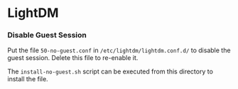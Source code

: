 # LightDM

### Disable Guest Session

Put the file `50-no-guest.conf` in `/etc/lightdm/lightdm.conf.d/` to disable the
guest session. Delete this file to re-enable it.

The `install-no-guest.sh` script can be executed from this directory to install
the file.
